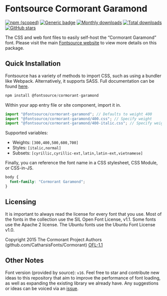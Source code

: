 # Fontsource Cormorant Garamond

[![npm (scoped)](https://img.shields.io/npm/v/@fontsource/cormorant-garamond?color=brightgreen)](https://www.npmjs.com/package/@fontsource/cormorant-garamond) [![Generic badge](https://img.shields.io/badge/fontsource-passing-brightgreen)](https://github.com/fontsource/fontsource) [![Monthly downloads](https://badgen.net/npm/dm/@fontsource/cormorant-garamond)](https://github.com/fontsource/fontsource) [![Total downloads](https://badgen.net/npm/dt/@fontsource/cormorant-garamond)](https://github.com/fontsource/fontsource) [![GitHub stars](https://img.shields.io/github/stars/fontsource/fontsource.svg?style=social&label=Star)](https://github.com/fontsource/fontsource/stargazers)

The CSS and web font files to easily self-host the “Cormorant Garamond” font. Please visit the main [Fontsource website](https://fontsource.org/fonts/cormorant-garamond) to view more details on this package.

## Quick Installation

Fontsource has a variety of methods to import CSS, such as using a bundler like Webpack. Alternatively, it supports SASS. Full documentation can be found [here](https://fontsource.org/docs/getting-started/introduction).

```javascript
npm install @fontsource/cormorant-garamond
```

Within your app entry file or site component, import it in.

```javascript
import "@fontsource/cormorant-garamond"; // Defaults to weight 400
import "@fontsource/cormorant-garamond/400.css"; // Specify weight
import "@fontsource/cormorant-garamond/400-italic.css"; // Specify weight and style

```

Supported variables:
- Weights: `[300,400,500,600,700]`
- Styles: `[italic,normal]`
- Subsets: `[cyrillic,cyrillic-ext,latin,latin-ext,vietnamese]`

Finally, you can reference the font name in a CSS stylesheet, CSS Module, or CSS-in-JS.

```css
body {
  font-family: "Cormorant Garamond";
}
```

## Licensing
It is important to always read the license for every font that you use.
Most of the fonts in the collection use the SIL Open Font License, v1.1. Some fonts use the Apache 2 license. The Ubuntu fonts use the Ubuntu Font License v1.0.

Copyright 2015 The Cormorant Project Authors (github.com/CatharsisFonts/Cormorant)
[OFL-1.1](http://scripts.sil.org/OFL)

## Other Notes
Font version (provided by source): `v16`.
Feel free to star and contribute new ideas to this repository that aim to improve the performance of font loading, as well as expanding the existing library we already have. Any suggestions or ideas can be voiced via an [issue](https://github.com/fontsource/fontsource/issues).